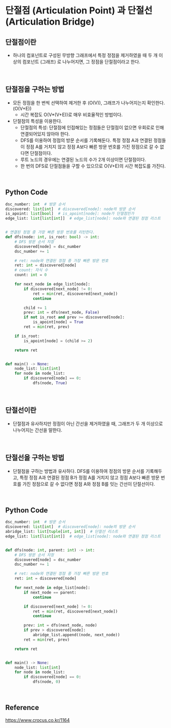 # 단절점 (Articulation Point) 과 단절선 (Articulation Bridge)

## 단절점이란

-   하나의 컴포넌트로 구성된 무방향 그래프에서 특정 정점을 제거하였을 때 두 개 이 상의 컴포넌트 (그래프) 로 나누어지면, 그 정점을 단절점이라고 한다.

<br>

## 단절점을 구하는 방법

-   모든 정점을 한 번씩 선택하여 제거한 후 (O(V)), 그래프가 나누어지는지 확인한다. (O(V+E))
    -   시간 복잡도 O(V\*(V+E))로 매우 비효율적인 방법이다.
-   단절점의 특성을 이용한다.
    -   단절점의 특성: 단절점에 인접해있는 정점들은 단절점이 없으면 우회로로 인해 연결되어있지 않아야 한다.
    -   DFS를 이용하여 정점의 방문 순서를 기록해둔다. 특정 정점 A과 연결된 정점들이 정점 A를 거치지 않고 정점 A보다 빠른 방문 번호를 가진 정점으로 갈 수 없다면 단절점이다.
    -   루트 노드의 경우에는 연결된 노드의 수가 2개 이상이면 단절점이다.
    -   한 번의 DFS로 단절점들을 구할 수 있으므로 O(V+E)의 시간 복잡도를 가진다.

<br>

## Python Code

```python
dsc_number: int  # 방문 순서
discovered: list[int]  # discovered[node]: node의 방문 순서
is_apoint: list[bool]  # is_apoint[node]: node가 단절점인가
edge_list: list[list[int]]  # edge_list[node]: node와 연결된 정점 리스트


# 연결된 정점 중 가장 빠른 방문 번호를 리턴한다.
def dfs(node: int, is_root: bool) -> int:
    # DFS 방문 순서 지정
    discovered[node] = dsc_number
    dsc_number += 1

    # ret: node와 연결된 정점 중 가장 빠른 방문 번호
    ret: int = discovered[node]
    # count: 자식 수
    count: int = 0

    for next_node in edge_list[node]:
        if discovered[next_node] != 0:
            ret = min(ret, discovered[next_node])
            continue

        child += 1
        prev: int = dfs(next_node, False)
        if not is_root and prev >= discovered[node]:
            is_apoint[node] = True
        ret = min(ret, prev)

    if is_root:
        is_apoint[node] = (child >= 2)

    return ret


def main() -> None:
    node_list: list[int]
    for node in node_list:
        if discovered[node] == 0:
            dfs(node, True)
```

<br>

## 단절선이란

-   단절점과 유사하지만 정점이 아닌 간선을 제거하였을 때, 그래프가 두 개 이상으로 나누어지는 간선을 말한다.

<br>

## 단절선을 구하는 방법

-   단절점을 구하는 방법과 유사하다. DFS를 이용하여 정점의 방문 순서를 기록해두고, 특정 정점 A과 연결된 정점 B가 정점 A를 거치지 않고 정점 A보다 빠른 방문 번호를 가진 정점으로 갈 수 없다면 정점 A와 정점 B를 잇는 간선이 단절선이다.

<br>

## Python Code

```python
dsc_number: int  # 방문 순서
discovered: list[int]  # discovered[node]: node의 방문 순서
abridge_list: list[tuple[int, int]]  # 단절선 리스트
edge_list: list[list[int]]  # edge_list[node]: node와 연결된 정점 리스트


def dfs(node: int, parent: int) -> int:
    # DFS 방문 순서 지정
    discovered[node] = dsc_number
    dsc_number += 1

    # ret: node와 연결된 정점 중 가장 빠른 방문 번호
    ret: int = discovered[node]

    for next_node in edge_list[node]:
        if next_node == parent:
            continue

        if discovered[next_node] != 0:
            ret = min(ret, discovered[next_node])
            continue

        prev: int = dfs(next_node, node)
        if prev > discovered[node]:
            abridge_list.append((node, next_node))
        ret = min(ret, prev)

    return ret


def main() -> None:
    node_list: list[int]
    for node in node_list:
        if discovered[node] == 0:
            dfs(node, 0)
```

<br>

## Reference

https://www.crocus.co.kr/1164
